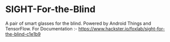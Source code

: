 # SIGHT-For-the-Blind
A pair of smart glasses for the blind. Powered by Android Things and TensorFlow. For Documentation :- https://www.hackster.io/foxlab/sight-for-the-blind-c1e1b9
